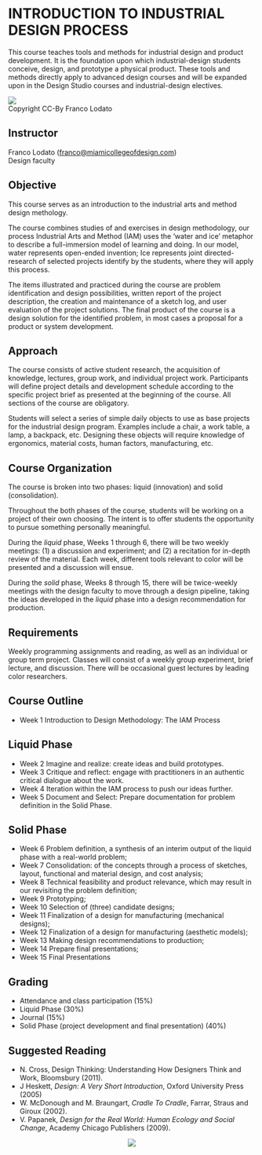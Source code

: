 ﻿INTRODUCTION TO INDUSTRIAL DESIGN PROCESS
=========================================

This course teaches tools and methods for industrial design and product development. It is the foundation upon which industrial-design students conceive, design, and prototype a physical product. These tools and methods directly apply to advanced design courses and will be expanded upon in the Design Studio courses and industrial-design electives.

<img src='https://rawgithub.com/walterbender/Syllabi/master/woodpecker.jpg'/><br>Copyright CC-By Franco Lodato

Instructor
----------

Franco Lodato (franco@miamicollegeofdesign.com)<br>
Design faculty

Objective
---------

This course serves as an introduction to the industrial arts and
method design methology.

The course combines studies of and exercises in design methodology,
our process Industrial Arts and Method (IAM) uses the ‘water and ice’
metaphor to describe a full-immersion model of learning and doing. In
our model, water represents open-ended invention; Ice represents joint
directed-research of selected projects identify by the students, where
they will apply this process.

The items illustrated and practiced during the course are problem
identification and design possibilities, written report of the project
description, the creation and maintenance of a sketch log, and user
evaluation of the project solutions. The final product of the course
is a design solution for the identified problem, in most cases a
proposal for a product or system development.

Approach
--------

The course consists of active student research, the acquisition of
knowledge, lectures, group work, and individual project
work. Participants will define project details and development
schedule according to the specific project brief as presented at the
beginning of the course. All sections of the course are obligatory.

Students will select a series of simple daily objects to use as base
projects for the industrial design program. Examples include a chair,
a work table, a lamp, a backpack, etc. Designing these objects will
require knowledge of ergonomics, material costs, human factors,
manufacturing, etc.

Course Organization
-------------------

The course is broken into two phases: liquid (innovation) and solid
(consolidation).

Throughout the both phases of the course, students will be working on
a project of their own choosing. The intent is to offer students the
opportunity to pursue something personally meaningful.

During the *liquid* phase, Weeks 1 through 6, there will be two weekly
meetings: (1) a discussion and experiment; and (2) a recitation for
in-depth review of the material. Each week, different tools relevant
to color will be presented and a discussion will ensue.

During the *solid* phase, Weeks 8 through 15, there will be
twice-weekly meetings with the design faculty to move through a design
pipeline, taking the ideas developed in the *liquid* phase into a
design recommendation for production.

Requirements
------------

Weekly programming assignments and reading, as well as an individual
or group term project. Classes will consist of a weekly group
experiment, brief lecture, and discussion. There will be occasional
guest lectures by leading color researchers.

Course Outline
--------------

* Week 1 Introduction to Design Methodology: The IAM Process 

Liquid Phase
------------
* Week 2 Imagine and realize: create ideas and build prototypes.
* Week 3 Critique and reflect: engage with practitioners in an
  authentic critical dialogue about the work.
* Week 4 Iteration within the IAM process to push our ideas further.
* Week 5 Document and Select: Prepare documentation for problem
  definition in the Solid Phase.

Solid Phase
-----------
* Week 6 Problem definition, a synthesis of an interim output of the
  liquid phase with a real-world problem;
* Week 7 Consolidation: of the concepts through a process of sketches,
  layout, functional and material design, and cost analysis;
* Week 8 Technical feasibility and product relevance, which may result
  in our revisiting the problem definition;
* Week 9 Prototyping;
* Week 10 Selection of (three) candidate designs;
* Week 11 Finalization of a design for manufacturing (mechanical designs);
* Week 12 Finalization of a design for manufacturing (aesthetic models);
* Week 13 Making design recommendations to production;
* Week 14 Prepare final presentations;
* Week 15 Final Presentations

Grading
-------

* Attendance and class participation (15%)
* Liquid Phase (30%)
* Journal (15%)
* Solid Phase (project development and final presentation) (40%)

Suggested Reading
-----------------

* N. Cross, Design Thinking: Understanding How Designers Think and
  Work, Bloomsbury (2011).
* J Heskett, *Design: A Very Short Introduction*, Oxford University
  Press (2005)
* W. McDonough and M. Braungart, *Cradle To Cradle*, Farrar, Straus
  and Giroux (2002).
* V. Papanek, *Design for the Real World: Human Ecology and Social
  Change*, Academy Chicago Publishers (2009).

<p align="center">
<img src="https://rawgithub.com/walterbender/Syllabi/master/mcod-jc-small.png"/>
</p>

